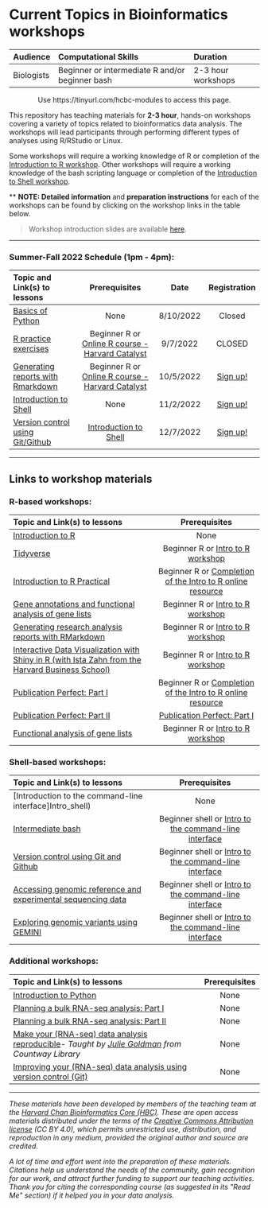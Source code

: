 # Current Topics in Bioinformatics workshops

| Audience | Computational Skills | Duration |
:----------|:----------|:----------|
| Biologists | Beginner or intermediate R and/or beginner bash | 2-3 hour workshops |

<p align="center">
Use https://tinyurl.com/hcbc-modules to access this page.
</p>

This repository has teaching materials for **2-3 hour**, hands-on workshops covering a variety of topics related to bioinformatics data analysis. The workshops will lead participants through performing different types of analyses using R/RStudio or Linux. 

Some workshops will require a working knowledge of R or completion of the [Introduction to R workshop](IntroR). Other workshops will require a working knowledge of the bash scripting language or completion of the [Introduction to Shell workshop](Intro_shell/). 

** **NOTE: Detailed information** and **preparation instructions** for each of the workshops can be found by clicking on the workshop links in the table below.

> Workshop introduction slides are available [here](https://github.com/hbctraining/Training-modules/raw/master/Intro_current_topics_online_2022.pdf).

***

### Summer-Fall 2022 Schedule (1pm - 4pm):

| Topic and Link(s) to lessons | Prerequisites | Date | Registration |
|:---------------|:-------------:|:-------------:|:-------------:|
| [Basics of Python](Python) | None | 8/10/2022	| Closed |
| [R practice exercises](IntroR_practical_online_resource) | Beginner R or [Online R course - Harvard Catalyst](https://catalyst.harvard.edu/courses/intro-to-r/) | 9/7/2022	| CLOSED |
| [Generating reports with Rmarkdown](Rmarkdown) | Beginner R or [Online R course - Harvard Catalyst](https://catalyst.harvard.edu/courses/intro-to-r/) | 10/5/2022	| [Sign up!](https://harvard.zoom.us/meeting/register/tJEpde-prT4iH9wwbzxxqlBiuW_4Ovajt7HC) |
| [Introduction to Shell](https://hbctraining.github.io/Training-modules/Intro_shell/)	| None | 11/2/2022	| [Sign up!](https://harvard.zoom.us/meeting/register/tJEuf--hpz0pGd3_Wu0vBE1mcxSMaSb88KUB) |
| [Version control using Git/Github]() | [Introduction to Shell]() | 12/7/2022	| [Sign up!](https://harvard.zoom.us/meeting/register/tJ0kdeCtqz8sGtJx6DCaXw9lqNGkFJ5SbP3G) | 

***

## Links to workshop materials

### R-based workshops:

| Topic and Link(s) to lessons | Prerequisites |
|:---------------|:-------------:|
| [Introduction to R](IntroR) | None |
| [Tidyverse](Tidyverse_ggplot2) | Beginner R or [Intro to R workshop](IntroR) |
| [Introduction to R Practical](IntroR_practical_online_resource) | Beginner R or [Completion of the Intro to R online resource](https://projects.iq.harvard.edu/hcatrresource/) |
| [Gene annotations and functional analysis of gene lists](DGE-functional-analysis) | Beginner R or [Intro to R workshop](IntroR) |
| [Generating research analysis reports with RMarkdown](Rmarkdown) | Beginner R or [Intro to R workshop](IntroR) |
| [Interactive Data Visualization with Shiny in R (with Ista Zahn from the Harvard Business School)](https://github.com/izahn/shiny_workshop) | Beginner R or [Intro to R workshop](IntroR) |
| [Publication Perfect: Part I](publication_perfect#part-i) | Beginner R or [Completion of the Intro to R online resource](https://projects.iq.harvard.edu/hcatrresource/) |
| [Publication Perfect: Part II](publication_perfect#part-ii) | [Publication Perfect: Part I](publication_perfect#part-i) |
| [Functional analysis of gene lists](DGE-functional-analysis/) | Beginner R or [Intro to R workshop](IntroR) |

### Shell-based workshops:

| Topic and Link(s) to lessons | Prerequisites |
|:---------------|:-------------:|
| [Introduction to the command-line interface]Intro_shell) | None |
| [Intermediate bash](Intermediate_shell) | Beginner shell or [Intro to the command-line interface](Intro_shell) |
| [Version control using Git and Github](Git-Github) | Beginner shell or [Intro to the command-line interface](Intro_shell)  |
| [Accessing genomic reference and experimental sequencing data](https://hbctraining.github.io/Accessing_public_genomic_data) | Beginner shell or [Intro to the command-line interface](Intro_shell)  |
| [Exploring genomic variants using GEMINI](Exploring_variants_with_GEMINI) | Beginner shell or [Intro to the command-line interface](Intro_shell) |

### Additional workshops:

| Topic and Link(s) to lessons | Prerequisites |
|:---------------|:-------------:|
| [Introduction to Python](Python) | None |
| [Planning a bulk RNA-seq analysis: Part I](planning_successful_rnaseq#part-i) | None |
| [Planning a bulk RNA-seq analysis: Part II](planning_successful_rnaseq#part-ii) | None |
| [Make your (RNA-seq) data analysis reproducible](reproducible_analyses)- *Taught by [Julie Goldman](https://scholar.harvard.edu/julie_goldman) from Countway Library* | None |
| [Improving your (RNA-seq) data analysis using version control (Git)](https://hbctraining.github.io/versioning_data_scripts/) | None |


***

*These materials have been developed by members of the teaching team at the [Harvard Chan Bioinformatics Core (HBC)](http://bioinformatics.sph.harvard.edu/). These are open access materials distributed under the terms of the [Creative Commons Attribution license](https://creativecommons.org/licenses/by/4.0/) (CC BY 4.0), which permits unrestricted use, distribution, and reproduction in any medium, provided the original author and source are credited.*

*A lot of time and effort went into the preparation of these materials. Citations help us understand the needs of the community, gain recognition for our work, and attract further funding to support our teaching activities. Thank you for citing the corresponding course (as suggested in its "Read Me" section) if it helped you in your data analysis.*
